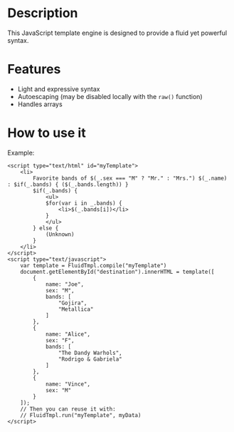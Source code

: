 # Description
This JavaScript template engine is designed to provide a fluid yet powerful syntax.

# Features
* Light and expressive syntax
* Autoescaping (may be disabled locally with the `raw()` function)
* Handles arrays

# How to use it

Example:

    <script type="text/html" id="myTemplate">
        <li>
            Favorite bands of $(_.sex === "M" ? "Mr." : "Mrs.") $(_.name) : $if(_.bands) { ($(_.bands.length)) }
            $if(_.bands) {
                <ul>
                $for(var i in _.bands) {
                    <li>$(_.bands[i])</li>
                }
                </ul>
            } else {
                (Unknown)
            }
        </li>
    </script>
    <script type="text/javascript">
        var template = FluidTmpl.compile("myTemplate")
        document.getElementById("destination").innerHTML = template([
            {
                name: "Joe",
                sex: "M",
                bands: [
                    "Gojira",
                    "Metallica"
                ]
            },
            {
                name: "Alice",
                sex: "F",
                bands: [
                    "The Dandy Warhols",
                    "Rodrigo & Gabriela"
                ]
            },
            {
                name: "Vince",
                sex: "M"
            }
        ]);
        // Then you can reuse it with:
        // FluidTmpl.run("myTemplate", myData)
    </script>